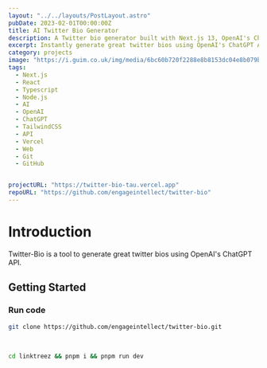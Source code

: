 ```yaml
---
layout: "../../layouts/PostLayout.astro"
pubDate: 2023-02-01T00:00:00Z
title: AI Twitter Bio Generator
description: A Twitter bio generator built with Next.js 13, OpenAI's ChatGPT API, and TailwindCSS.
excerpt: Instantly generate great twitter bios using OpenAI's ChatGPT API.
category: projects
image: "https://i.guim.co.uk/img/media/6bc60b720f2288e8b8153dc04e8b079b4a7a9dd6/0_93_4276_2566/master/4276.jpg?width=1200&quality=85&auto=format&fit=max&s=dbf5ae905596b39263143be5a4ec7488"
tags:
  - Next.js
  - React
  - Typescript
  - Node.js
  - AI
  - OpenAI
  - ChatGPT
  - TailwindCSS
  - API
  - Vercel
  - Web
  - Git
  - GitHub


projectURL: "https://twitter-bio-tau.vercel.app"
repoURL: "https://github.com/engageintellect/twitter-bio"
---
```


# Introduction

Twitter-Bio is a tool to generate great twitter bios using OpenAI's ChatGPT API.

## Getting Started

### Run code

```bash
git clone https://github.com/engageintellect/twitter-bio.git
```

<br>

```bash
cd linktreez && pnpm i && pnpm run dev
```
